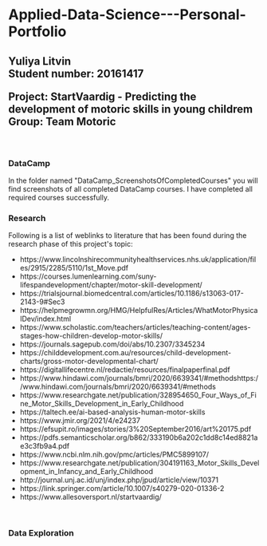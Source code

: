 # Applied-Data-Science---Personal-Portfolio

<h2>Yuliya Litvin 
<br>Student number: 20161417

Project: StartVaardig - Predicting the development of motoric skills in young childrem 
<br>Group: Team Motoric</h2>
<br>
<h3>DataCamp</h3>
In the folder named "DataCamp_ScreenshotsOfCompletedCourses" you will find screenshots of all completed DataCamp courses. I have completed all required courses successfully. 
<br>
<h3>Research</h3>
Following is a list of weblinks to literature that has been found during the research phase of this project's topic: 
<ul>
<li>https://www.lincolnshirecommunityhealthservices.nhs.uk/application/files/2915/2285/5110/1st_Move.pdf
<li>https://courses.lumenlearning.com/suny-lifespandevelopment/chapter/motor-skill-development/
<li>https://trialsjournal.biomedcentral.com/articles/10.1186/s13063-017-2143-9#Sec3
<li>https://helpmegrowmn.org/HMG/HelpfulRes/Articles/WhatMotorPhysicalDev/index.html
<li>https://www.scholastic.com/teachers/articles/teaching-content/ages-stages-how-children-develop-motor-skills/
<li>https://journals.sagepub.com/doi/abs/10.2307/3345234
<li>https://childdevelopment.com.au/resources/child-development-charts/gross-motor-developmental-chart/
<li>https://digitallifecentre.nl/redactie/resources/finalpaperfinal.pdf
<li>https://www.hindawi.com/journals/bmri/2020/6639341/#methodshttps://www.hindawi.com/journals/bmri/2020/6639341/#methods
<li>https://www.researchgate.net/publication/328954650_Four_Ways_of_Fine_Motor_Skills_Development_in_Early_Childhood
<li>https://taltech.ee/ai-based-analysis-human-motor-skills
<li>https://www.jmir.org/2021/4/e24237
<li>https://efsupit.ro/images/stories/3%20September2016/art%20175.pdf
<li>https://pdfs.semanticscholar.org/b862/333190b6a202c1dd8c14ed8821ae3c3fb9a4.pdf
<li>https://www.ncbi.nlm.nih.gov/pmc/articles/PMC5899107/
<li>https://www.researchgate.net/publication/304191163_Motor_Skills_Development_in_Infancy_and_Early_Childhood
<li>http://journal.unj.ac.id/unj/index.php/jpud/article/view/10371
<li>https://link.springer.com/article/10.1007/s40279-020-01336-2
<li>https://www.allesoversport.nl/startvaardig/
</ul>
<br>
<h3>Data Exploration</h3>



